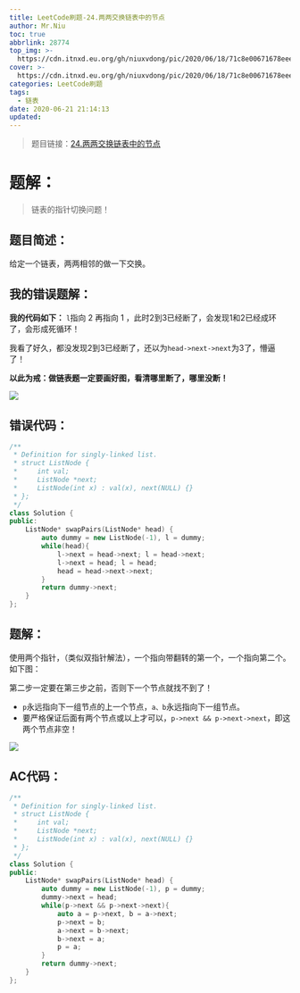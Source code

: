 ```yaml
---
title: LeetCode刷题-24.两两交换链表中的节点
author: Mr.Niu
toc: true
abbrlink: 28774
top_img: >-
  https://cdn.itnxd.eu.org/gh/niuxvdong/pic/2020/06/18/71c8e00671678eeed46f918fd9cf6e0e.png
cover: >-
  https://cdn.itnxd.eu.org/gh/niuxvdong/pic/2020/06/18/71c8e00671678eeed46f918fd9cf6e0e.png
categories: LeetCode刷题
tags:
  - 链表
date: 2020-06-21 21:14:13
updated:
---
```














> 题目链接：[24.两两交换链表中的节点](https://leetcode-cn.com/problems/swap-nodes-in-pairs/)



# 题解：



> 链表的指针切换问题！



## 题目简述：

给定一个链表，两两相邻的做一下交换。

## 我的错误题解：



**我的代码如下：** `l`指向 2 再指向 1 ，此时2到3已经断了，会发现1和2已经成环了，会形成死循环！



我看了好久，都没发现2到3已经断了，还以为`head->next->next`为3了，懵逼了！



**以此为戒：做链表题一定要画好图，看清哪里断了，哪里没断！**

![](https://cdn.itnxd.eu.org/gh/niuxvdong/pic/2020/06/21/ea939ed3419513945f6226db2e773d7c.png)

## 错误代码：



```c++
/**
 * Definition for singly-linked list.
 * struct ListNode {
 *     int val;
 *     ListNode *next;
 *     ListNode(int x) : val(x), next(NULL) {}
 * };
 */
class Solution {
public:
    ListNode* swapPairs(ListNode* head) {
        auto dummy = new ListNode(-1), l = dummy;
        while(head){
            l->next = head->next; l = head->next;
            l->next = head; l = head;
            head = head->next->next;   
        }
        return dummy->next;
    }
};
```





## 题解：



使用两个指针，（类似双指针解法），一个指向带翻转的第一个，一个指向第二个。如下图：



第二步一定要在第三步之前，否则下一个节点就找不到了！



- `p`永远指向下一组节点的上一个节点，`a、b`永远指向下一组节点。
- 要严格保证后面有两个节点或以上才可以，`p->next && p->next->next`，即这两个节点非空！

![](https://cdn.itnxd.eu.org/gh/niuxvdong/pic/2020/06/21/2e36441ffbccf9e87472cd90383b3274.png)

## AC代码：





```c++
/**
 * Definition for singly-linked list.
 * struct ListNode {
 *     int val;
 *     ListNode *next;
 *     ListNode(int x) : val(x), next(NULL) {}
 * };
 */
class Solution {
public:
    ListNode* swapPairs(ListNode* head) {
        auto dummy = new ListNode(-1), p = dummy;
        dummy->next = head;
        while(p->next && p->next->next){
            auto a = p->next, b = a->next;
            p->next = b;
            a->next = b->next;
            b->next = a;
            p = a;
        }
        return dummy->next;
    }
};
```

